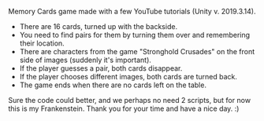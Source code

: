 Memory Cards game made with a few YouTube tutorials (Unity v. 2019.3.14).

- There are 16 cards, turned up with the backside.
- You need to find pairs for them by turning them over and remembering their location.
- There are characters from the game "Stronghold Crusades" on the front side of images (suddenly it's important).
- If the player guesses a pair, both cards disappear.
- If the player chooses different images, both cards are turned back.
- The game ends when there are no cards left on the table.

Sure the code could better, and we perhaps no need 2 scripts, but for now this is my Frankenstein.
Thank you for your time and have a nice day. :)
